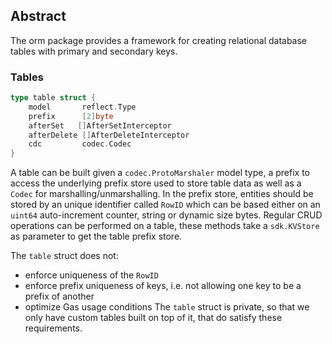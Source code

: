 ## Abstract

The orm package provides a framework for creating relational database tables with primary and secondary keys.

### Tables

```go
type table struct {
	model       reflect.Type
	prefix      [2]byte
	afterSet   []AfterSetInterceptor
	afterDelete []AfterDeleteInterceptor
	cdc         codec.Codec
}
```

A table can be built given a `codec.ProtoMarshaler` model type, a prefix to access the underlying prefix store used to store table data as well as a `Codec` for marshalling/unmarshalling.
In the prefix store, entities should be stored by an unique identifier called `RowID` which can be based either on an `uint64` auto-increment counter, string or dynamic size bytes.
Regular CRUD operations can be performed on a table, these methods take a `sdk.KVStore` as parameter to get the table prefix store.

The `table` struct does not:
 - enforce uniqueness of the `RowID`
 - enforce prefix uniqueness of keys, i.e. not allowing one key to be a prefix
 of another
 - optimize Gas usage conditions
The `table` struct is private, so that we only have custom tables built on top of it, that do satisfy these requirements.